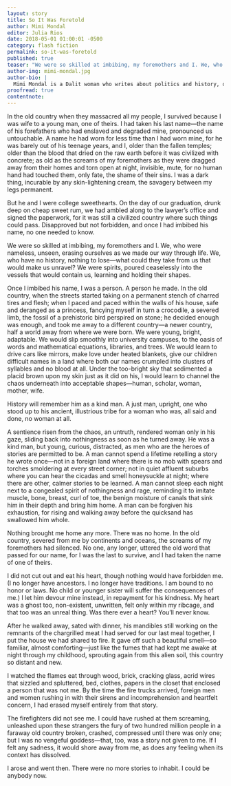 ```yaml
---
layout: story
title: So It Was Foretold
author: Mimi Mondal
editor: Julia Rios
date: 2018-05-01 01:00:01 -0500
category: flash fiction
permalink: so-it-was-foretold
published: true
teaser: "We were so skilled at imbibing, my foremothers and I. We, who were nameless, unseen, erasing ourselves as we made our way through life."
author-img: mimi-mondal.jpg
author-bio: |
  Mimi Mondal is a Dalit woman who writes about politics and history, occasionally camouflaged as fiction. She holds three masters’ degrees for no reason but pure joy. Mimi was formerly Poetry and Reprint Editor at _Uncanny Magazine_, and her first anthology, _Luminescent Threads: Connections to Octavia Butler_, was published in 2017. She lives in New York, tweets from [@Miminality](https://twitter.com/miminality), doesn't very often hang out at [mimimondal.com](https://mimimondal.com/), and always enjoys the company of monsters.
proofread: true
contentnote:
---
```


In the old country when they massacred all my people, I survived because I was wife to a young man, one of theirs. I had taken his last name—the name of his forefathers who had enslaved and degraded mine, pronounced us untouchable. A name he had worn for less time than I had worn mine, for he was barely out of his teenage years, and I, older than the fallen temples; older than the blood that dried on the raw earth before it was civilized with concrete; as old as the screams of my foremothers as they were dragged away from their homes and torn open at night, invisible, mute, for no human hand had touched them, only fate, the shame of their sins. I was a dark thing, incurable by any skin-lightening cream, the savagery between my legs permanent.

But he and I were college sweethearts. On the day of our graduation, drunk deep on cheap sweet rum, we had ambled along to the lawyer’s office and signed the paperwork, for it was still a civilized country where such things could pass. Disapproved but not forbidden, and once I had imbibed his name, no one needed to know.

We were so skilled at imbibing, my foremothers and I. We, who were nameless, unseen, erasing ourselves as we made our way through life. We, who have no history, nothing to lose—what could they take from us that would make us unravel? We were spirits, poured ceaselessly into the vessels that would contain us, learning and holding their shapes.

Once I imbibed his name, I was a person. A person he made. In the old country, when the streets started taking on a permanent stench of charred tires and flesh; when I paced and paced within the walls of his house, safe and deranged as a princess, fancying myself in turn a crocodile, a severed limb, the fossil of a prehistoric bird perspired on stone; he decided enough was enough, and took me away to a different country—a newer country, half a world away from where we were born. We were young, bright, adaptable. We would slip smoothly into university campuses, to the oasis of words and mathematical equations, libraries, and trees. We would learn to drive cars like mirrors, make love under heated blankets, give our children difficult names in a land where both our names crumpled into clusters of syllables and no blood at all. Under the too-bright sky that sedimented a placid brown upon my skin just as it did on his, I would learn to channel the chaos underneath into acceptable shapes—human, scholar, woman, mother, wife.

History will remember him as a kind man. A just man, upright, one who stood up to his ancient, illustrious tribe for a woman who was, all said and done, no woman at all.

A sentience risen from the chaos, an untruth, rendered woman only in his gaze, sliding back into nothingness as soon as he turned away. He was a kind man, but young, curious, distracted, as men who are the heroes of stories are permitted to be. A man cannot spend a lifetime retelling a story he wrote once—not in a foreign land where there is no mob with spears and torches smoldering at every street corner; not in quiet affluent suburbs where you can hear the cicadas and smell honeysuckle at night; where there are other, calmer stories to be learned. A man cannot sleep each night next to a congealed spirit of nothingness and rage, reminding it to imitate muscle, bone, breast, curl of toe, the benign moisture of canals that sink him in their depth and bring him home. A man can be forgiven his exhaustion, for rising and walking away before the quicksand has swallowed him whole.

Nothing brought me home any more. There was no home. In the old country, severed from me by continents and oceans, the screams of my foremothers had silenced. No one, any longer, uttered the old word that passed for our name, for I was the last to survive, and I had taken the name of one of theirs.

I did not cut out and eat his heart, though nothing would have forbidden me. (I no longer have ancestors. I no longer have traditions. I am bound to no honor or laws. No child or younger sister will suffer the consequences of me.) I let him devour mine instead, in repayment for his kindness. My heart was a ghost too, non-existent, unwritten, felt only within my ribcage, and that too was an unreal thing. Was there ever a heart? You’ll never know.

After he walked away, sated with dinner, his mandibles still working on the remnants of the chargrilled meat I had served for our last meal together, I put the house we had shared to fire. It gave off such a beautiful smell—so familiar, almost comforting—just like the fumes that had kept me awake at night through my childhood, sprouting again from this alien soil, this country so distant and new.

I watched the flames eat through wood, brick, cracking glass, acrid wires that sizzled and spluttered, bed, clothes, papers in the closet that enclosed a person that was not me. By the time the fire trucks arrived, foreign men and women rushing in with their sirens and incomprehension and heartfelt concern, I had erased myself entirely from that story.

The firefighters did not see me. I could have rushed at them screaming, unleashed upon these strangers the fury of two hundred million people in a faraway old country broken, crashed, compressed until there was only one; but I was no vengeful goddess—that, too, was a story not given to me. If I felt any sadness, it would shore away from me, as does any feeling when its context has dissolved.

I arose and went then. There were no more stories to inhabit. I could be anybody now.
